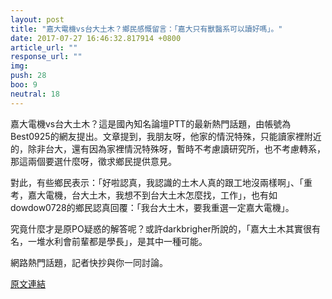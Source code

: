 ```yaml
---
layout: post
title: "嘉大電機vs台大土木？鄉民感慨留言：「嘉大只有獸醫系可以讀好嗎」。"
date: 2017-07-27 16:46:32.817914 +0800
article_url: ""
response_url: ""
img: 
push: 28
boo: 9
neutral: 18
---
```


嘉大電機vs台大土木？這是國內知名論壇PTT的最新熱門話題，由帳號為Best0925的網友提出。文章提到，我朋友呀，他家的情況特殊，只能讀家裡附近的，除非台大，還有因為家裡情況特殊呀，暫時不考慮讀研究所，也不考慮轉系，那這兩個要選什麼呀，徵求鄉民提供意見。

對此，有些鄉民表示：「好啦認真，我認識的土木人真的跟工地沒兩樣啊」、「重考，嘉大電機，台大土木，我想不到台大土木怎麼找，工作」，也有如dowdow0728的鄉民認真回覆：「我台大土木，要我重選一定嘉大電機」。

究竟什麼才是原PO疑惑的解答呢？或許darkbrigher所說的，「嘉大土木其實很有名，一堆水利會前輩都是學長」，是其中一種可能。

網路熱門話題，記者快抄與你一同討論。

<a href = "https://www.ptt.cc/bbs/Gossiping/M.1501133880.A.702.html">原文連結</a>

